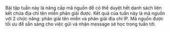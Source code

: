 Bài tập tuần này là nâng cấp mã nguồn để có thể duyệt hết danh sách liên kết chứa địa chỉ tên miền phân giải được.
Kết quả của tuần này là mã nguồn với 2 chức năng: phân giải tên miền và phân giải địa chỉ IP. Mã nguồn được tối ưu để sẵn sàng cho việc gửi và nhận message sẽ học trong tuần tới.
